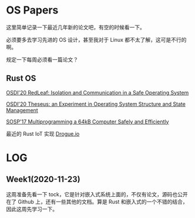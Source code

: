 # OS Papers

这里简单记录一下最近几年新的论文吧，有空的时候看一下。

必须要多去学习先进的 OS 设计，甚至我对于 Linux 都不太了解，这可是不行的啊。

规定一下每周必须看一篇论文？

## Rust OS

[OSDI'20 RedLeaf: Isolation and Communication in a Safe Operating System](https://www.ics.uci.edu/~aburtsev/doc/redleaf-osdi20.pdf)

[OSDI'20 Theseus: an Experiment in Operating System Structure and State Management](https://www.usenix.org/system/files/osdi20-boos.pdf)

[SOSP'17 Multiprogramming a 64kB Computer Safely and Efficiently](https://dl.acm.org/doi/pdf/10.1145/3132747.3132786)

最近的 Rust IoT 实现 [Drogue.io](https://blog.drogue.io/)

# LOG

## Week1(2020-11-23)

这周准备先看一下 tock，它是针对嵌入式系统上面的，不仅有论文，源码也公开在了 Github 上，还有一些其他的文档。算是 Rust 和嵌入式的一个不错的结合，因此这周先学习一下。